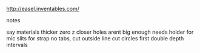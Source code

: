 http://easel.inventables.com/

notes

say materials thicker
zero z closer
holes arent big enough
needs holder for mic
slits for strap
no tabs, cut outside line
cut circles first
double depth intervals
